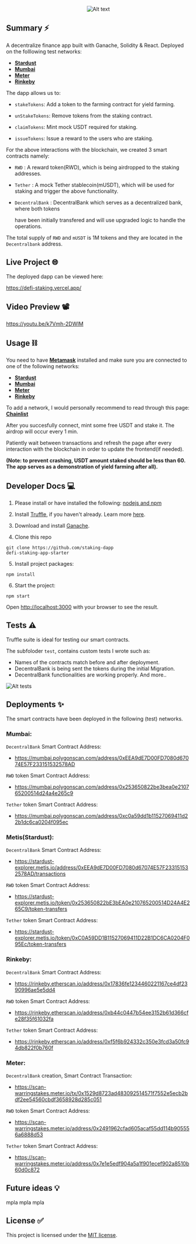 <p align="center" width="200">
<img src="/src/bank.png" alt="Alt text" title="Optional title">
</p>


## Summary ⚡

A decentralize finance app built with Ganache, Solidity &amp; React.
Deployed on the folllowing test networks:
- **[Stardust](https://stardust-explorer.metis.io/)**
- **[Mumbai](https://mumbai.polygonscan.com/)**
- **[Meter](https://scan-warringstakes.meter.io/)**
- **[Rinkeby](https://www.rinkeby.io/#stats)**


The dapp allows us to:

- `stakeTokens`: Add a token to the farming contract for yield farming.

- `unStakeTokens`: Remove tokens from the staking contract.

- `claimTokens`: Mint mock USDT required for staking.

- `issueTokens`: Issue a reward to the users who are staking.


For the above interactions with the blockchain, we created 3 smart contracts namely:

- `RWD` : A reward token(RWD), which is being airdropped to the staking addresses.

- `Tether` : A mock Tether stablecoin(mUSDT), which will be used for staking and trigger the above functionality.

- `DecentralBank` : DecentralBank which serves as a decentralized bank, where both tokens 

   have been initially transfered and will use upgraded logic to handle the operations.
   
The total supply of `RWD` and `mUSDT` is 1M tokens and they are located in the `Decentralbank` address.   
   
   
## Live Project 🌐

The deployed dapp can be viewed here: 

https://defi-staking.vercel.app/


## Video Preview 📽

https://youtu.be/k7Vmh-2DWIM


## Usage ⛓

You need to have **[Metamask](https://metamask.io/)** installed and make sure you are connected to one of the following networks:

- **[Stardust](https://stardust-explorer.metis.io/)**
- **[Mumbai](https://mumbai.polygonscan.com/)**
- **[Meter](https://scan-warringstakes.meter.io/)**
- **[Rinkeby](https://www.rinkeby.io/#stats)**

To add a network, I would personally recommend to read through this page: **[Chainlist](https://chainlist.org/)**

After you succesfully connect, mint some free USDT and stake it. The airdrop will occur every 1 min.

Patiently wait between transactions and refresh the page after every interaction with the blockchain in order to update the frontend(if needed).

**(Note: to prevent crashing, USDT amount staked should be less than 60. The app serves as a demonstration of yield farming after all).**


## Developer Docs 💻

1. Please install or have installed the following: [nodejs and npm](https://nodejs.org/en/download/)


2. Install [Truffle](https://trufflesuite.com/docs/truffle/getting-started/installation/), if you haven't already. Learn more [here](https://trufflesuite.com/).


3. Download and install [Ganache](https://trufflesuite.com/docs/ganache/quickstart/). 


4. Clone this repo

```
git clone https://github.com/staking-dapp
defi-staking-app-starter
```

5. Install project packages:

```
npm install
```

6. Start the project:

```
npm start
```

Open [http://localhost:3000](http://localhost:3000) with your browser to see the result.


## Tests ⚠

Truffle suite is ideal for testing our smart contracts. 

The subfoloder `test`, contains custom tests I wrote such as:

- Names of the contracts match before and after deployment.
- DecentralBank is being sent the tokens during the initial Migration.
- DecentralBank functionalities are working properly. And more..

<img src="/public/defi-tests1.png" alt="Alt tests" title="tests">


## Deployments ✨

The smart contracts have been deployed in the following (test) networks.

### Mumbai:

`DecentralBank` Smart Contract Address:

* https://mumbai.polygonscan.com/address/0xEEA9dE7D00FD7080d67074E57F233151532578AD

`RWD` token Smart Contract Address:

* https://mumbai.polygonscan.com/address/0x253650822be3bea0e210765200514d24a4e265c9

`Tether` token Smart Contract Address:

* https://mumbai.polygonscan.com/address/0xc0a59dd1b11527069411d22b1dc6ca0204f095ec

### Metis(Stardust):

`DecentralBank` Smart Contract Address:

* https://stardust-explorer.metis.io/address/0xEEA9dE7D00FD7080d67074E57F233151532578AD/transactions

`RWD` token Smart Contract Address:

* https://stardust-explorer.metis.io/token/0x253650822bE3bEA0e210765200514D24A4E265C9/token-transfers

`Tether` token Smart Contract Address:

* https://stardust-explorer.metis.io/token/0xC0A59DD1B11527069411D22B1DC6CA0204F095Ec/token-transfers

### Rinkeby:

`DecentralBank` Smart Contract Address:

* https://rinkeby.etherscan.io/address/0x17836fe1234460221167ce4df2390996ae5e5dd4

`RWD` token Smart Contract Address:

* https://rinkeby.etherscan.io/address/0xb44c0447b54ee3152b61d366cfe28f35f61032fa

`Tether` token Smart Contract Address:

* https://rinkeby.etherscan.io/address/0xf5f6b924332c350e3fcd3a50fc94db822f0b760f

### Meter:

`DecentralBank` creation, Smart Contract Transaction:

* https://scan-warringstakes.meter.io/tx/0x1529d8723ad483092514571f7552e5ecb2bdf2ee54560cbdf3658928d285c051

`RWD` token Smart Contract Address:

* https://scan-warringstakes.meter.io/address/0x2491962cfad605acaf55dd114b905556a6888d53

`Tether` token Smart Contract Address:

* https://scan-warringstakes.meter.io/address/0x7e1e5edf904a5a1f901ecef902a8510b60d0c872


## Future ideas 💡

mpla mpla mpla 


## License ✅

This project is licensed under the [MIT license](LICENSE).
